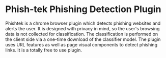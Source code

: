 # Phish-tek Phishing Detection Plugin

Phishtek is a chrome browser plugin which detects phishing websites and alerts the user. It is designed with privacy in mind, so the user's browsing data is not collected for classification. The classification is performed on the client side via a one-time download of the classifier model. The plugin uses URL features as well as page visual components to detect phishing links. It is a totally free to use plugin.


